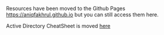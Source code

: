 Resources have been moved to the Github Pages https://aniqfakhrul.github.io but you can still access them here. 

Active Directory CheatSheet is moved [here](notes/ad/index.md)